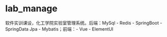# lab_manage
软件实训课设，化工学院实验室管理系统。后端：MySql - Redis - SpringBoot - SpringData Jpa - Mybatis；前端：- Vue - ElementUI
